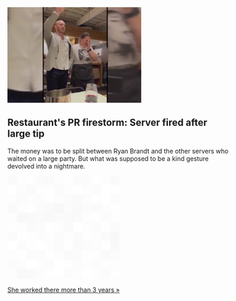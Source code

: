 
![Restaurant's PR firestorm: Server fired after large tip](./20211214175848.png)
## Restaurant's PR firestorm: Server fired after large tip

The money was to be split between Ryan Brandt and the other servers who waited on a large party. But what was supposed to be a kind gesture devolved into a nightmare.

![pic](../square_bg.png)

[She worked there more than 3 years »](https://www.yahoo.com/news/arkansas-waitress-served-party-tipped-114149034.html)

